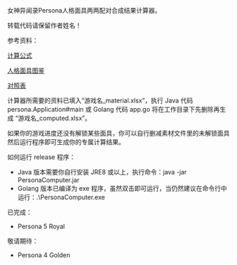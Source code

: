 女神异闻录Persona人格面具两两配对合成结果计算器。

转载代码请保留作者姓名！

参考资料：

<a href="https://www.bilibili.com/read/cv19379754/">计算公式</a>

<a href="https://wiki.biligame.com/persona/P5R/%E4%BA%BA%E6%A0%BC%E9%9D%A2%E5%85%B7%E5%9B%BE%E9%89%B4">人格面具图鉴</a>

<a href="https://wiki.biligame.com/persona/P5R/%E5%90%88%E6%88%90%E8%8C%83%E5%BC%8F">对照表</a>

计算器所需要的资料已填入“游戏名_material.xlsx”，执行 Java 代码 persona.Application#main 或 Golang 代码 app.go
将在工作目录下先删除再生成 “游戏名_computed.xlsx”。

如果你的游戏进度还没有解锁某些面具，你可以自行删减素材文件里的未解锁面具然后运行程序即可生成你的专属计算结果。

如何运行 release 程序：

* Java 版本需要你自行安装 JRE8 或以上，执行命令：java -jar PersonaComputer.jar
* Golang 版本已编译为 exe 程序，虽然双击即可运行，当仍然建议在命令行中运行：.\PersonaComputer.exe

已完成：

* Persona 5 Royal

敬请期待：

* Persona 4 Golden

